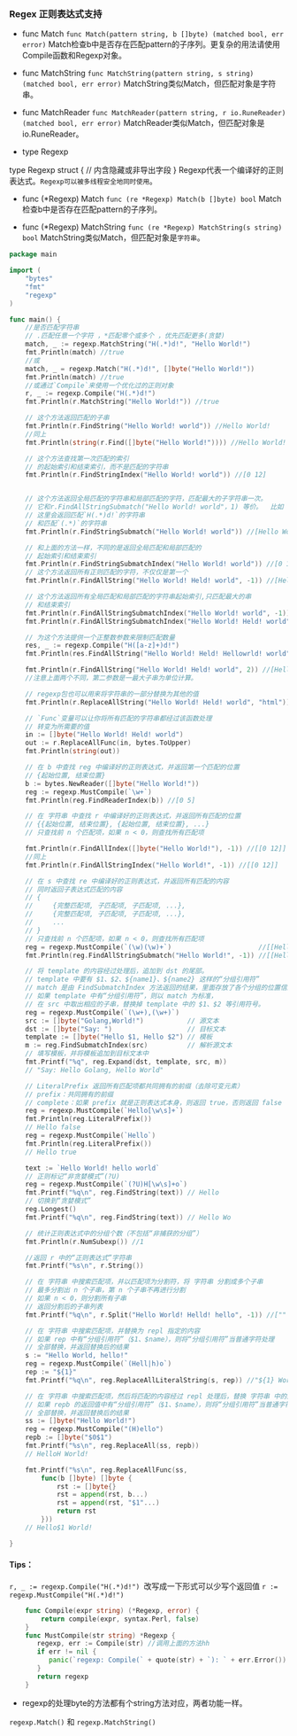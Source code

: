 ### Regex 正则表达式支持


- func Match
`func Match(pattern string, b []byte) (matched bool, err error)`
Match检查b中是否存在匹配pattern的子序列。更复杂的用法请使用Compile函数和Regexp对象。

- func MatchString
`func MatchString(pattern string, s string) (matched bool, err error)`
MatchString类似Match，但匹配对象是字符串。

- func MatchReader
`func MatchReader(pattern string, r io.RuneReader) (matched bool, err error)`
MatchReader类似Match，但匹配对象是io.RuneReader。


- type Regexp

type Regexp struct {
    // 内含隐藏或非导出字段
}
Regexp代表一个编译好的正则表达式。`Regexp可以被多线程安全地同时使用`。

- func (*Regexp) Match
`func (re *Regexp) Match(b []byte) bool`
Match检查b中是否存在匹配pattern的子序列。

- func (*Regexp) MatchString
`func (re *Regexp) MatchString(s string) bool`
MatchString类似Match，但匹配对象是`字符串`。

```go
package main

import (
	"bytes"
	"fmt"
	"regexp"
)

func main() {
	//是否匹配字符串
	// .匹配任意一个字符 ，*匹配零个或多个 ，优先匹配更多(贪婪)
	match, _ := regexp.MatchString("H(.*)d!", "Hello World!")
	fmt.Println(match) //true
	//或
	match, _ = regexp.Match("H(.*)d!", []byte("Hello World!"))
	fmt.Println(match) //true
	//或通过`Compile`来使用一个优化过的正则对象
	r, _ := regexp.Compile("H(.*)d!")
	fmt.Println(r.MatchString("Hello World!")) //true

	// 这个方法返回匹配的子串
	fmt.Println(r.FindString("Hello World! world")) //Hello World!
	//同上
	fmt.Println(string(r.Find([]byte("Hello World!")))) //Hello World!

	// 这个方法查找第一次匹配的索引
	// 的起始索引和结束索引，而不是匹配的字符串
	fmt.Println(r.FindStringIndex("Hello World! world")) //[0 12]


	// 这个方法返回全局匹配的字符串和局部匹配的字符，匹配最大的子字符串一次。
	// 它和r.FindAllStringSubmatch("Hello World! world"，1) 等价。  比如
	// 这里会返回匹配`H(.*)d!`的字符串
	// 和匹配`(.*)`的字符串
	fmt.Println(r.FindStringSubmatch("Hello World! world")) //[Hello World! ello Worl]

	// 和上面的方法一样，不同的是返回全局匹配和局部匹配的
	// 起始索引和结束索引
	fmt.Println(r.FindStringSubmatchIndex("Hello World! world")) //[0 12 1 10]
	// 这个方法返回所有正则匹配的字符，不仅仅是第一个
	fmt.Println(r.FindAllString("Hello World! Held! world", -1)) //[Hello World! Held!]

	// 这个方法返回所有全局匹配和局部匹配的字符串起始索引,只匹配最大的串
	// 和结束索引
	fmt.Println(r.FindAllStringSubmatchIndex("Hello World! world", -1))       //[[0 12 1 10]]
	fmt.Println(r.FindAllStringSubmatchIndex("Hello World! Held! world", -1)) //[[0 18 1 16]]

	// 为这个方法提供一个正整数参数来限制匹配数量
	res, _ := regexp.Compile("H([a-z]+)d!")
	fmt.Println(res.FindAllString("Hello World! Held! Hellowrld! world", 2)) //[Held! Hellowrld!]

	fmt.Println(r.FindAllString("Hello World! Held! world", 2)) //[Hello World! Held!]
	//注意上面两个不同，第二参数是一最大子串为单位计算。

	// regexp包也可以用来将字符串的一部分替换为其他的值
	fmt.Println(r.ReplaceAllString("Hello World! Held! world", "html")) //html world

	// `Func`变量可以让你将所有匹配的字符串都经过该函数处理
	// 转变为所需要的值
	in := []byte("Hello World! Held! world")
	out := r.ReplaceAllFunc(in, bytes.ToUpper)
	fmt.Println(string(out))

	// 在 b 中查找 reg 中编译好的正则表达式，并返回第一个匹配的位置
	// {起始位置, 结束位置}
	b := bytes.NewReader([]byte("Hello World!"))
	reg := regexp.MustCompile(`\w+`)
	fmt.Println(reg.FindReaderIndex(b)) //[0 5]

	// 在 字符串 中查找 r 中编译好的正则表达式，并返回所有匹配的位置
	// {{起始位置, 结束位置}, {起始位置, 结束位置}, ...}
	// 只查找前 n 个匹配项，如果 n < 0，则查找所有匹配项

	fmt.Println(r.FindAllIndex([]byte("Hello World!"), -1)) //[[0 12]]
	//同上
	fmt.Println(r.FindAllStringIndex("Hello World!", -1)) //[[0 12]]

	// 在 s 中查找 re 中编译好的正则表达式，并返回所有匹配的内容
	// 同时返回子表达式匹配的内容
	// {
	//     {完整匹配项, 子匹配项, 子匹配项, ...},
	//     {完整匹配项, 子匹配项, 子匹配项, ...},
	//     ...
	// }
	// 只查找前 n 个匹配项，如果 n < 0，则查找所有匹配项
	reg = regexp.MustCompile(`(\w)(\w)+`)                      //[[Hello H o] [World W d]]
	fmt.Println(reg.FindAllStringSubmatch("Hello World!", -1)) //[[Hello H o] [World W d]]

	// 将 template 的内容经过处理后，追加到 dst 的尾部。
	// template 中要有 $1、$2、${name1}、${name2} 这样的“分组引用符”
	// match 是由 FindSubmatchIndex 方法返回的结果，里面存放了各个分组的位置信息
	// 如果 template 中有“分组引用符”，则以 match 为标准，
	// 在 src 中取出相应的子串，替换掉 template 中的 $1、$2 等引用符号。
	reg = regexp.MustCompile(`(\w+),(\w+)`)
	src := []byte("Golang,World!")           // 源文本
	dst := []byte("Say: ")                   // 目标文本
	template := []byte("Hello $1, Hello $2") // 模板
	m := reg.FindSubmatchIndex(src)          // 解析源文本
	// 填写模板，并将模板追加到目标文本中
	fmt.Printf("%q", reg.Expand(dst, template, src, m))
	// "Say: Hello Golang, Hello World"

	// LiteralPrefix 返回所有匹配项都共同拥有的前缀（去除可变元素）
	// prefix：共同拥有的前缀
	// complete：如果 prefix 就是正则表达式本身，则返回 true，否则返回 false
	reg = regexp.MustCompile(`Hello[\w\s]+`)
	fmt.Println(reg.LiteralPrefix())
	// Hello false
	reg = regexp.MustCompile(`Hello`)
	fmt.Println(reg.LiteralPrefix())
	// Hello true

	text := `Hello World! hello world`
	// 正则标记“非贪婪模式”(?U)
	reg = regexp.MustCompile(`(?U)H[\w\s]+o`)
	fmt.Printf("%q\n", reg.FindString(text)) // Hello
	// 切换到“贪婪模式”
	reg.Longest()
	fmt.Printf("%q\n", reg.FindString(text)) // Hello Wo

	// 统计正则表达式中的分组个数（不包括“非捕获的分组”）
	fmt.Println(r.NumSubexp()) //1

	//返回 r 中的“正则表达式”字符串
	fmt.Printf("%s\n", r.String())

	// 在 字符串 中搜索匹配项，并以匹配项为分割符，将 字符串 分割成多个子串
	// 最多分割出 n 个子串，第 n 个子串不再进行分割
	// 如果 n < 0，则分割所有子串
	// 返回分割后的子串列表
	fmt.Printf("%q\n", r.Split("Hello World! Helld! hello", -1)) //["" " hello"]

	// 在 字符串 中搜索匹配项，并替换为 repl 指定的内容
	// 如果 rep 中有“分组引用符”（$1、$name），则将“分组引用符”当普通字符处理
	// 全部替换，并返回替换后的结果
	s := "Hello World, hello!"
	reg = regexp.MustCompile(`(Hell|h)o`)
	rep := "${1}"
	fmt.Printf("%q\n", reg.ReplaceAllLiteralString(s, rep)) //"${1} World, hello!"

	// 在 字符串 中搜索匹配项，然后将匹配的内容经过 repl 处理后，替换 字符串 中的匹配项
	// 如果 repb 的返回值中有“分组引用符”（$1、$name），则将“分组引用符”当普通字符处理
	// 全部替换，并返回替换后的结果
	ss := []byte("Hello World!")
	reg = regexp.MustCompile("(H)ello")
	repb := []byte("$0$1")
	fmt.Printf("%s\n", reg.ReplaceAll(ss, repb))
	// HelloH World!

	fmt.Printf("%s\n", reg.ReplaceAllFunc(ss,
		func(b []byte) []byte {
			rst := []byte{}
			rst = append(rst, b...)
			rst = append(rst, "$1"...)
			return rst
		}))
	// Hello$1 World!

}
```
#### Tips：
`r, _ := regexp.Compile("H(.*)d!") `改写成一下形式可以少写个返回值
`r := regexp.MustCompile("H(.*)d!")`

```go
    func Compile(expr string) (*Regexp, error) {
        return compile(expr, syntax.Perl, false)
    }
    func MustCompile(str string) *Regexp {
       regexp, err := Compile(str) //调用上面的方法hh
       if err != nil {
          panic(`regexp: Compile(` + quote(str) + `): ` + err.Error())
       }
       return regexp
    }
```



- regexp的处理byte的方法都有个string方法对应，两者功能一样。

`regexp.Match()`
和
`regexp.MatchString()`

